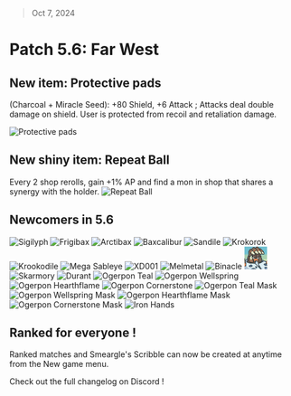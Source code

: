 > Oct 7, 2024

# Patch 5.6: Far West

## New item: Protective pads

(Charcoal + Miracle Seed): +80 Shield, +6 Attack ; Attacks deal double damage on shield. User is protected from recoil and retaliation damage.

![Protective pads](https://raw.githubusercontent.com/keldaanCommunity/pokemonAutoChess/refs/heads/master/app/public/src/assets/item%7Btps%7D/PROTECTIVE_PADS.png)

##  New shiny item: Repeat Ball

Every 2 shop rerolls, gain +1% AP and find a mon in shop that shares a synergy with the holder. 
![Repeat Ball](https://raw.githubusercontent.com/keldaanCommunity/pokemonAutoChess/refs/heads/master/app/public/src/assets/item%7Btps%7D/REPEAT_BALL.png)

## Newcomers in 5.6

![Sigilyph](https://raw.githubusercontent.com/PMDCollab/SpriteCollab/master/portrait/0561/Normal.png)
![Frigibax](https://raw.githubusercontent.com/PMDCollab/SpriteCollab/master/portrait/0996/Normal.png)
![Arctibax](https://raw.githubusercontent.com/PMDCollab/SpriteCollab/master/portrait/0997/Normal.png)
![Baxcalibur](https://raw.githubusercontent.com/PMDCollab/SpriteCollab/master/portrait/0998/Normal.png)
![Sandile](https://raw.githubusercontent.com/PMDCollab/SpriteCollab/master/portrait/0551/Normal.png)
![Krokorok](https://raw.githubusercontent.com/PMDCollab/SpriteCollab/master/portrait/0552/Normal.png)
![Krookodile](https://raw.githubusercontent.com/PMDCollab/SpriteCollab/master/portrait/0553/Normal.png)
![Mega Sableye](https://raw.githubusercontent.com/PMDCollab/SpriteCollab/master/portrait/0302/0001/Normal.png)
![XD001](https://raw.githubusercontent.com/PMDCollab/SpriteCollab/master/portrait/0249/0001/Normal.png)
![Melmetal](https://raw.githubusercontent.com/PMDCollab/SpriteCollab/master/portrait/0809/Normal.png)
![Binacle](https://raw.githubusercontent.com/PMDCollab/SpriteCollab/master/portrait/0688/Normal.png)
![Barbaracle](https://raw.githubusercontent.com/PMDCollab/SpriteCollab/master/portrait/0689/Normal.png)
![Skarmory](https://raw.githubusercontent.com/PMDCollab/SpriteCollab/master/portrait/0227/Normal.png)
![Durant](https://raw.githubusercontent.com/PMDCollab/SpriteCollab/master/portrait/0632/Normal.png)
![Ogerpon Teal](https://raw.githubusercontent.com/PMDCollab/SpriteCollab/master/portrait/1017/Normal.png)
![Ogerpon Wellspring](https://raw.githubusercontent.com/PMDCollab/SpriteCollab/master/portrait/1017/0002/Normal.png)
![Ogerpon Hearthflame](https://raw.githubusercontent.com/PMDCollab/SpriteCollab/master/portrait/1017/0004/Normal.png)
![Ogerpon Cornerstone](https://raw.githubusercontent.com/PMDCollab/SpriteCollab/master/portrait/1017/0006/Normal.png)
![Ogerpon Teal Mask](https://raw.githubusercontent.com/PMDCollab/SpriteCollab/master/portrait/1017/0001/Normal.png)
![Ogerpon Wellspring Mask](https://raw.githubusercontent.com/PMDCollab/SpriteCollab/master/portrait/1017/0003/Normal.png)
![Ogerpon Hearthflame Mask](https://raw.githubusercontent.com/PMDCollab/SpriteCollab/master/portrait/1017/0005/Normal.png)
![Ogerpon Cornerstone Mask](https://raw.githubusercontent.com/PMDCollab/SpriteCollab/master/portrait/1017/0007/Normal.png)
![Iron Hands](https://raw.githubusercontent.com/PMDCollab/SpriteCollab/master/portrait/0992/Normal.png)

## Ranked for everyone !

Ranked matches and Smeargle's Scribble can now be created at anytime from the New game menu.

Check out the full changelog on Discord !
